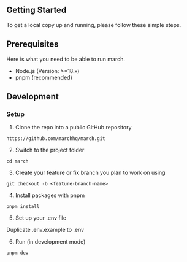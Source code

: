 
## Getting Started

To get a local copy up and running, please follow these simple steps.

## Prerequisites
Here is what you need to be able to run march.

* Node.js (Version: >=18.x)
* pnpm (recommended)

## Development

### Setup

1. Clone the repo into a public GitHub repository

```
https://github.com/marchhq/march.git

```

2. Switch to the project folder

```
cd march
```

3. Create your feature or fix branch you plan to work on using

```
git checkout -b <feature-branch-name>

```

4. Install packages with pnpm

```
pnpm install
```

5. Set up your .env file

Duplicate .env.example to .env

6. Run (in development mode)

```
pnpm dev
```